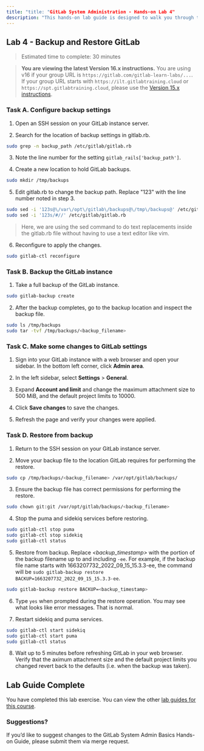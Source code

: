 ```yaml
---
title: "title: "GitLab System Administration - Hands-on Lab 4"
description: "This hands-on lab guide is designed to walk you through the lab exercises used in the GitLab System Administration course."
---
```


## Lab 4 - Backup and Restore GitLab

> Estimated time to complete: 30 minutes

> **You are viewing the latest Version 16.x instructions.** You are using v16 if your group URL is `https://gitlab.com/gitlab-learn-labs/...`. If your group URL starts with `https://ilt.gitlabtraining.cloud` or `https://spt.gitlabtraining.cloud`, please use the [Version 15.x instructions](https://gitlab.com/gitlab-com/content-sites/handbook/-/blob/d14ee71aeac2054c72ce96e8b35ba2511f86a7ca/content/handbook/customer-success/professional-services-engineering/education-services/sysadminhandson4.md).

### Task A. Configure backup settings

1. Open an SSH session on your GitLab instance server.

2. Search for the location of backup settings in gitlab.rb.

```bash
sudo grep -n backup_path /etc/gitlab/gitlab.rb
```

3. Note the line number for the setting `gitlab_rails['backup_path']`.

4. Create a new location to hold GitLab backups.

```bash
sudo mkdir /tmp/backups
```

5. Edit gitlab.rb to change the backup path. Replace "123" with the line number noted in step 3.

```bash
sudo sed -i '123s@\/var\/opt\/gitlab\/backups@\/tmp\/backups@' /etc/gitlab/gitlab.rb
sudo sed -i '123s/#//' /etc/gitlab/gitlab.rb
```
> Here, we are using the sed command to do text replacements inside the gitlab.rb file without having to use a text editor like vim. 

6. Reconfigure to apply the changes.

```bash
sudo gitlab-ctl reconfigure
```

### Task B. Backup the GitLab instance

1. Take a full backup of the GitLab instance.

```bash
sudo gitlab-backup create
```

2. After the backup completes, go to the backup location and inspect the backup file.

```bash
sudo ls /tmp/backups
sudo tar -tvf /tmp/backups/<backup_filename>
```

### Task C. Make some changes to GitLab settings

1. Sign into your GitLab instance with a web browser and open your sidebar. In the bottom left corner, click **Admin area**.

2. In the left sidebar, select **Settings** > **General**.

3. Expand **Account and limit** and change the maximum attachment size to 500 MiB, and the default project limits to 10000.

4. Click **Save changes** to save the changes.

5. Refresh the page and verify your changes were applied.

### Task D. Restore from backup

1. Return to the SSH session on your GitLab instance server.

2. Move your backup file to the location GitLab requires for performing the restore.

```bash
sudo cp /tmp/backups/<backup_filename> /var/opt/gitlab/backups/
```

3. Ensure the backup file has correct permissions for performing the restore.

```bash
sudo chown git:git /var/opt/gitlab/backups/<backup_filename>
```

4. Stop the puma and sidekiq services before restoring.

```bash
sudo gitlab-ctl stop puma
sudo gitlab-ctl stop sidekiq
sudo gitlab-ctl status
```

5. Restore from backup. Replace *<backup_timestamp>* with the portion of the backup filename up to and including `-ee`. For example, if the backup file name starts with 1663207732_2022_09_15_15.3.3-ee, the command will be `sudo gitlab-backup restore BACKUP=1663207732_2022_09_15_15.3.3-ee`.

```bash
sudo gitlab-backup restore BACKUP=<backup_timestamp>
```

6. Type `yes` when prompted during the restore operation. You may see what looks like error messages. That is normal.

7. Restart sidekiq and puma services.

```bash
sudo gitlab-ctl start sidekiq
sudo gitlab-ctl start puma
sudo gitlab-ctl status
```

8. Wait up to 5 minutes before refreshing GitLab in your web browser. Verify that the aximum attachment size and the default project limits you changed revert back to the defaults (i.e. when the backup was taken).

## Lab Guide Complete

You have completed this lab exercise. You can view the other [lab guides for this course](/handbook/customer-success/professional-services-engineering/education-services/sysadminhandson).


### Suggestions?

If you’d like to suggest changes to the GitLab System Admin Basics Hands-on Guide, please submit them via merge request.


